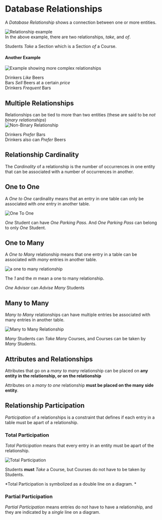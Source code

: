 # Database Relationships 
A *Database Relationship* shows a connection between one or more entities. 
 
 ![Relationship example](images/er_diagram1.png)    
In the above example, there are two relationships, *take*, and *of*. 

Students *Take* a Section which is a Section *of* a Course. 

#### Another Example 
![Example showing more complex relationships](images/relationships1.png)  

Drinkers *Like* Beers  
Bars *Sell* Beers at a certain *price*    
Drinkers *Frequent* Bars   


## Multiple Relationships 
Relationships can be tied to more than two entities (these are said to be *not binary relationships*)    
![Non-Binary Relationship](images/relationships2.png)    

Drinkers *Prefer* Bars   
Drinkers also can *Prefer* Beers   


## Relationship Cardinality 
The *Cardinality* of a relationship is the number of occurrences in one entity that can be associated with a number of occurrences in another.  

## One to One 
A *One to One* cardinality means that an entry in one table can only be associated with *one* entry in another table.  

![One To One](images/onetoone.png)  

*One* Student can have *One* *Parking Pass*. And *One* *Parking Pass* can belong to only *One* Student. 

## One to Many 
A *One to Many* relationship means that one entry in a table can be associated with *many* entries in another table. 

![a one to many relationship](images/onetomany.png)   

The *1* and the *m* mean a one to many relationship.   

*One* Advisor can *Advise* *Many* Students   


## Many to Many 
*Many to Many* relationships can have multiple entries be associated with many entries in another table.  

![Many to Many Relationship](images/manytomany.png)  

*Many* Students can *Take* *Many* Courses, and Courses can be taken by *Many* Students.   


## Attributes and Relationships 
Attributes that go on a *many to many* relationship can be placed on **any entity in the relationship, or on the relationship**   

Attributes on a *many to one* relationship **must be placed on the many side entity**. 


## Relationship Participation 
*Participation* of a relationships is a constraint that defines if each entry in a table must be apart of a relationship. 

### Total Participation 
*Total Participation* means that every entry in an entity must be apart of the relationship. 

![Total Participation](images/totalparticipation.png) 

Students **must** *Take* a Course, but Courses do not have to be taken by Students. 

*Total Participation is symbolized as a double line on a diagram. *


### Partial Participation 
*Partial Participation* means entries do not have to have a relationship, and they are indicated by a *single* line on a diagram. 
